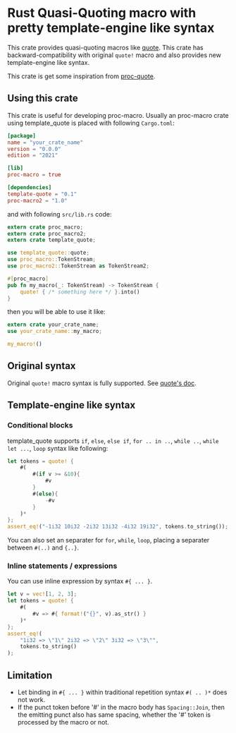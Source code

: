 # Rust Quasi-Quoting macro with pretty template-engine like syntax

This crate provides quasi-quoting macros like [quote](https://github.com/dtolnay/quote).
This crate has backward-compatibility with original `quote!` macro and also provides
new template-engine like syntax.

This crate is get some inspiration from [proc-quote](https://crates.io/crates/proc-quote).

## Using this crate

This crate is useful for developing proc-macro. Usually an proc-macro crate using template_quote is placed with following `Cargo.toml`:

```Cargo.toml
[package]
name = "your_crate_name"
version = "0.0.0"
edition = "2021"

[lib]
proc-macro = true

[dependencies]
template-quote = "0.1"
proc-macro2 = "1.0"
```

and with following `src/lib.rs` code:

```lib.rs
extern crate proc_macro;
extern crate proc_macro2;
extern crate template_quote;

use template_quote::quote;
use proc_macro::TokenStream;
use proc_macro2::TokenStream as TokenStream2;

#[proc_macro]
pub fn my_macro(_: TokenStream) -> TokenStream {
	quote! { /* something here */ }.into()
}
```

then you will be able to use it like:

```rust
extern crate your_crate_name;
use your_crate_name::my_macro;

my_macro!()
```

## Original syntax

Original `quote!` macro syntax is fully supported. See [quote's doc](https://docs.rs/quote/1.0.23/quote/).

## Template-engine like syntax

### Conditional blocks

template_quote supports `if`, `else`,  `else if`, `for .. in ..`, `while ..`, `while let ...`, `loop` syntax like following:

```rust
let tokens = quote! {
	#(
		#(if v >= &10){
			#v
		}
		#(else){
			-#v
		}
	)*
};
assert_eq!("-1i32 10i32 -2i32 13i32 -4i32 19i32", tokens.to_string());
```

You can also set an separater for `for`, `while`, `loop`, placing a separater between `#(..)` and `{..}`.

### Inline statements / expressions

You can use inline expression by syntax `#{ ... }`.

```rust
let v = vec![1, 2, 3];
let tokens = quote! {
	#(
		#v => #{ format!("{}", v).as_str() }
	)*
};
assert_eq!(
	"1i32 => \"1\" 2i32 => \"2\" 3i32 => \"3\"",
	tokens.to_string()
);
```

## Limitation

- Let binding in `#{ ... }` within traditional repetition syntax `#( .. )*` does not work.
- If the punct token before '#' in the macro body has `Spacing::Join`, then the emitting punct also has same spacing, whether the '#' token is processed by the macro or not.
